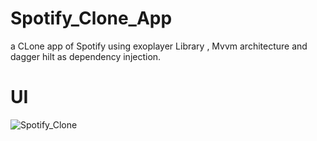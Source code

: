 # Spotify_Clone_App
a CLone app of Spotify using exoplayer Library , Mvvm architecture and dagger hilt as dependency injection.


# UI 
![Spotify_Clone](https://github.com/thesumitsuryawanshi/Spotify_Clone_App/assets/58788722/11579ce5-5b9d-4d71-a545-56cee962c254)
